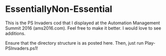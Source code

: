 # EssentiallyNon-Essential
This is the PS Invaders cod that I displayed at the Automation Management Summit 2016 (ams2016.com). Feel free to make it better. I would love to see additions.

Ensure that the directory structure is as posted here. Then, just run Play-PSInvaders.ps1!